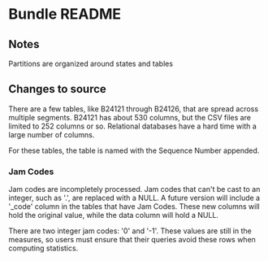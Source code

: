 
# Bundle README



## Notes

Partitions are organized around states and tables

## Changes to source

There are a few tables, like B24121 through B24126, that are spread across multiple segments. B24121 has about 530 columns, but the CSV files are limited to 252 columns or so. Relational databases have a hard time with a large number of columns. 

For these tables, the table is named with the Sequence Number appended. 

### Jam Codes

Jam codes are incompletely processed. Jam codes that can't be cast to an integer, such as '.', are replaced with a NULL. A future version will include a '_code' column in the tables that have Jam Codes. These new columns will hold the original value, while the data column will hold a NULL. 

There are two integer jam codes: '0' and '-1'. These values are still in the measures, so users must ensure that their queries avoid these rows when computing statistics. 
